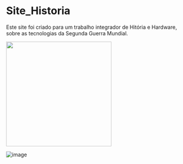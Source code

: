 # Site_Historia
 Este site foi criado para um trabalho integrador de Hitória e Hardware, sobre as tecnologias da Segunda Guerra Mundial.

<img src="https://user-images.githubusercontent.com/123118063/214941102-f7b9ba93-adff-4912-ac0a-f7f1b33b2a95.jpg" height="285" width="285"/>

![image](https://user-images.githubusercontent.com/123118063/220504459-6b6bce0f-6629-4840-8e04-050677425764.png)
